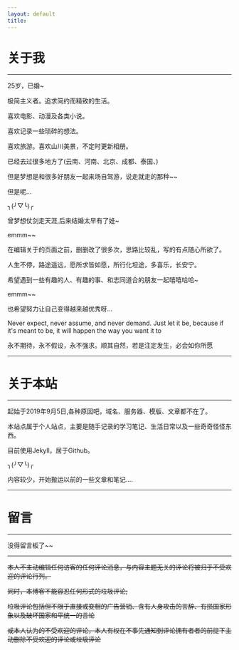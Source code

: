 ```yaml
---
layout: default
title:
---
```


# 关于我

---

25岁，已婚~

极简主义者。追求简约而精致的生活。

喜欢电影、动漫及各类小说。

喜欢记录一些琐碎的想法。

喜欢旅游。喜欢山川美景，不定时更新相册。

已经去过很多地方了(云南、河南、北京、成都、泰国、)

但是梦想是和很多好朋友一起来场自驾游，说走就走的那种~~

但是呢...  

╮(╯▽╰)╭

曾梦想仗剑走天涯,后来结婚太早有了娃~

emmm~~

在编辑关于的页面之前，删删改了很多次，思路比较乱，写的有点随心所欲了。

人生不停，路途遥远，愿所求皆如愿，所行化坦途，多喜乐，长安宁。

希望遇到一些有趣的人、有趣的事、和志同道合的朋友一起嘻嘻哈哈~

emmm~~

也希望努力让自己变得越来越优秀呀...

Never expect, never assume, and never demand. Just let it be, because if it's meant to be, it will happen the way you want it to

永不期待，永不假设，永不强求。顺其自然，若是注定发生，必会如你所愿


---

# 关于本站

---

起始于2019年9月5日,各种原因吧，域名、服务器、模版、文章都不在了。

本站点属于个人站点，主要是随手记录的学习笔记、生活日常以及一些奇奇怪怪东西。

目前使用Jekyll，居于Github。

╮(╯▽╰)╭  

内容较少，开始搬运以前的一些文章和笔记....




---

# 留言

---

没得留言板了~~

---

~~本人不主动编辑任何访客的任何评论消息，与内容主题无关的评论将被归于不受欢迎的评论行列。~~

~~同时，本博客不能容忍任何形式的垃圾评论;~~

~~垃圾评论包括但不限于直接或变相的广告营销、含有人身攻击的言辞、有损国家形象以及破坏国家和平统一的言论~~

~~或本人认为的不受欢迎的评论，本人有权在不事先通知到评论拥有者者的前提下主动删除不受欢迎的评论或垃圾评论~~



